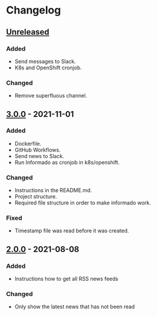 # Changelog

## [Unreleased]

### Added

- Send messages to Slack.
- K8s and OpenShift cronjob.

### Changed

- Remove superfluous channel.

## [3.0.0] - 2021-11-01

### Added

- Dockerfile.
- GitHub Workflows.
- Send news to Slack.
- Run Informado as cronjob in k8s/openshift.

### Changed

- Instructions in the README.md.
- Project structure.
- Required file structure in order to make informado work.

### Fixed

- Timestamp file was read before it was created.

## [2.0.0] - 2021-08-08

### Added

- Instructions how to get all RSS news feeds

### Changed

- Only show the latest news that has not been read

[Unreleased]: https://github.com/030/informado/compare/3.0.0...HEAD
[3.0.0]: https://github.com/030/informado/compare/2.0.0...3.0.0
[2.0.0]: https://github.com/030/informado/compare/1.4.0...2.0.0
[1.4.0]: https://github.com/030/informado/releases/tag/1.4.0
